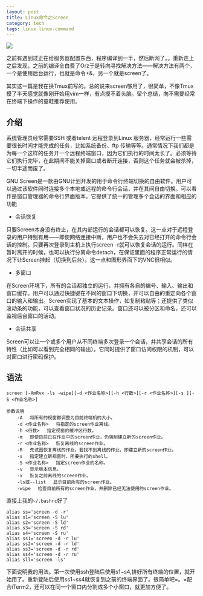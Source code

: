 ```yaml
---
layout: post
title: Linux命令之Screen
category: tech
tags: linux linux-command
---
```


![](https://cdn.kelu.org/blog/tags/linux.jpg)

之前有遇到过正在给服务器配置东西，程序编译到一半，然后断网了。。重新连上之后发现，之前的编译全白费了Orz于是转向寻找解决方法——解决方法有两个，一个是使用后台运行，也就是命令+&，另一个就是screen了。

其实这一篇是我在换Tmux前写的。总的说来screen够用了，很简单，不像Tmux摸了半天感觉就像刚开始用vim一样，有点摸不着头脑。留个总结，向不需要经常在终端下操作的童鞋推荐使用。

## 介绍

系统管理员经常需要SSH 或者telent 远程登录到Linux 服务器，经常运行一些需要很长时间才能完成的任务，比如系统备份、ftp 传输等等。通常情况下我们都是为每一个这样的任务开一个远程终端窗口，因为它们执行的时间太长了。必须等待它们执行完毕，在此期间不能关掉窗口或者断开连接，否则这个任务就会被杀掉，一切半途而废了。

GNU Screen是一款由GNU计划开发的用于命令行终端切换的自由软件。用户可以通过该软件同时连接多个本地或远程的命令行会话，并在其间自由切换。可以看作是窗口管理器的命令行界面版本。它提供了统一的管理多个会话的界面和相应的功能

* 会话恢复

只要Screen本身没有终止，在其内部运行的会话都可以恢复。这一点对于远程登录的用户特别有用——即使网络连接中断，用户也不会失去对已经打开的命令行会话的控制。只要再次登录到主机上执行screen -r就可以恢复会话的运行。同样在暂时离开的时候，也可以执行分离命令detach，在保证里面的程序正常运行的情况下让Screen挂起（切换到后台）。这一点和图形界面下的VNC很相似。

* 多窗口

在Screen环境下，所有的会话都独立的运行，并拥有各自的编号、输入、输出和窗口缓存。用户可以通过快捷键在不同的窗口下切换，并可以自由的重定向各个窗口的输入和输出。Screen实现了基本的文本操作，如复制粘贴等；还提供了类似滚动条的功能，可以查看窗口状况的历史记录。窗口还可以被分区和命名，还可以监视后台窗口的活动。

* 会话共享

Screen可以让一个或多个用户从不同终端多次登录一个会话，并共享会话的所有特性（比如可以看到完全相同的输出）。它同时提供了窗口访问权限的机制，可以对窗口进行密码保护。


## 语法

	screen [-AmRvx -ls -wipe][-d <作业名称>][-h <行数>][-r <作业名称>][-s ][-S <作业名称>]
	
	参数说明
		-A 　将所有的视窗都调整为目前终端机的大小。
		-d <作业名称> 　将指定的screen作业离线。
		-h <行数> 　指定视窗的缓冲区行数。
		-m 　即使目前已在作业中的screen作业，仍强制建立新的screen作业。
		-r <作业名称> 　恢复离线的screen作业。
		-R 　先试图恢复离线的作业。若找不到离线的作业，即建立新的screen作业。
		-s 　指定建立新视窗时，所要执行的shell。
		-S <作业名称> 　指定screen作业的名称。
		-v 　显示版本信息。
		-x 　恢复之前离线的screen作业。
		-ls或--list 　显示目前所有的screen作业。
		-wipe 　检查目前所有的screen作业，并删除已经无法使用的screen作业。

直接上我的`~/.bashrc`好了

	alias ss='screen -d -r'
	alias s1='screen -S lu'
	alias s2='screen -S ld'
	alias s3='screen -S rd'
	alias s4='screen -S ru'
	alias ss1='screen -d -r lu'
	alias ss2='screen -d -r ld'
	alias ss3='screen -d -r rd'
	alias ss4='screen -d -r ru'
	alias sll='screen -ls'

下面说明我的用法。第一次使用ssh登陆后使用s1~s4,排好所有终端的位置，就开始用了。重新登陆后使用ss1~ss4就恢复到之前的终端界面了。很简单吧=。=配合iTerm2，还可以在同一个窗口内分割成多个小窗口，就更加方便了。
